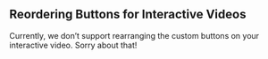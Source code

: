 ## Reordering Buttons for Interactive Videos

Currently, we don’t support rearranging the custom buttons on your interactive video. Sorry about that!
